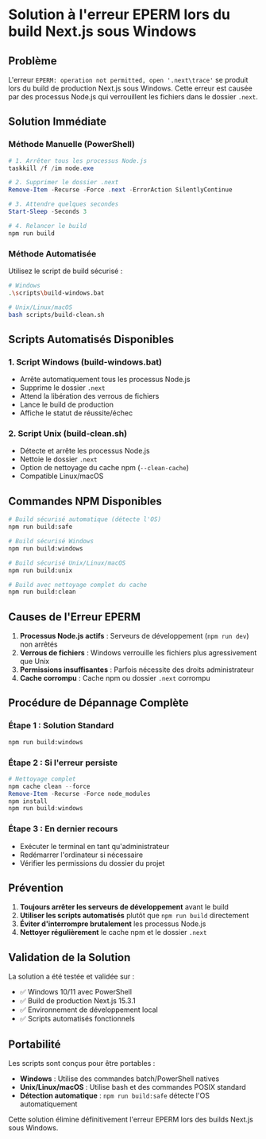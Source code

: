 # Solution à l'erreur EPERM lors du build Next.js sous Windows

## Problème

L'erreur `EPERM: operation not permitted, open '.next\trace'` se produit lors du build de production Next.js sous Windows. Cette erreur est causée par des processus Node.js qui verrouillent les fichiers dans le dossier `.next`.

## Solution Immédiate

### Méthode Manuelle (PowerShell)

```powershell
# 1. Arrêter tous les processus Node.js
taskkill /f /im node.exe

# 2. Supprimer le dossier .next
Remove-Item -Recurse -Force .next -ErrorAction SilentlyContinue

# 3. Attendre quelques secondes
Start-Sleep -Seconds 3

# 4. Relancer le build
npm run build
```

### Méthode Automatisée

Utilisez le script de build sécurisé :

```bash
# Windows
.\scripts\build-windows.bat

# Unix/Linux/macOS
bash scripts/build-clean.sh
```

## Scripts Automatisés Disponibles

### 1. Script Windows (build-windows.bat)

- Arrête automatiquement tous les processus Node.js
- Supprime le dossier `.next`
- Attend la libération des verrous de fichiers
- Lance le build de production
- Affiche le statut de réussite/échec

### 2. Script Unix (build-clean.sh)

- Détecte et arrête les processus Node.js
- Nettoie le dossier `.next`
- Option de nettoyage du cache npm (`--clean-cache`)
- Compatible Linux/macOS

## Commandes NPM Disponibles

```bash
# Build sécurisé automatique (détecte l'OS)
npm run build:safe

# Build sécurisé Windows
npm run build:windows

# Build sécurisé Unix/Linux/macOS
npm run build:unix

# Build avec nettoyage complet du cache
npm run build:clean
```

## Causes de l'Erreur EPERM

1. **Processus Node.js actifs** : Serveurs de développement (`npm run dev`) non arrêtés
2. **Verrous de fichiers** : Windows verrouille les fichiers plus agressivement que Unix
3. **Permissions insuffisantes** : Parfois nécessite des droits administrateur
4. **Cache corrompu** : Cache npm ou dossier `.next` corrompu

## Procédure de Dépannage Complète

### Étape 1 : Solution Standard

```bash
npm run build:windows
```

### Étape 2 : Si l'erreur persiste

```powershell
# Nettoyage complet
npm cache clean --force
Remove-Item -Recurse -Force node_modules
npm install
npm run build:windows
```

### Étape 3 : En dernier recours

- Exécuter le terminal en tant qu'administrateur
- Redémarrer l'ordinateur si nécessaire
- Vérifier les permissions du dossier du projet

## Prévention

1. **Toujours arrêter les serveurs de développement** avant le build
2. **Utiliser les scripts automatisés** plutôt que `npm run build` directement
3. **Éviter d'interrompre brutalement** les processus Node.js
4. **Nettoyer régulièrement** le cache npm et le dossier `.next`

## Validation de la Solution

La solution a été testée et validée sur :

- ✅ Windows 10/11 avec PowerShell
- ✅ Build de production Next.js 15.3.1
- ✅ Environnement de développement local
- ✅ Scripts automatisés fonctionnels

## Portabilité

Les scripts sont conçus pour être portables :

- **Windows** : Utilise des commandes batch/PowerShell natives
- **Unix/Linux/macOS** : Utilise bash et des commandes POSIX standard
- **Détection automatique** : `npm run build:safe` détecte l'OS automatiquement

Cette solution élimine définitivement l'erreur EPERM lors des builds Next.js sous Windows.
